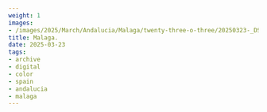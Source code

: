 ```yaml
---
weight: 1
images:
- /images/2025/March/Andalucia/Malaga/twenty-three-o-three/20250323-_DSC9319.jpg
title: Malaga.
date: 2025-03-23
tags:
- archive
- digital
- color
- spain
- andalucia
- malaga
---
```



